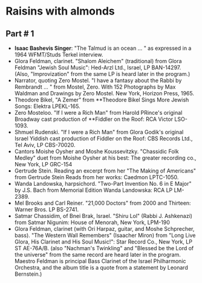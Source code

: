 # Raisins with almonds
## Part # 1
- **Isaac Bashevis Singer**: "The Talmud is an ocean … " as expressed in a 1964 WFMT/Studs Terkel interview.
- Glora Feldman, clarinet. "Shalom Aleichem" (traditional) from Glora Feldman "Jewish Soul Music": Hed-Arzl Ltd., Israel, LP BAN-14297. (Also, "Improvization" from the same LP is heard later in the program.)
- Narrator, quoting Zero Mostel. "I have a fantasy about the Rabbi by Rembrandt … " from Mostel, Zero. With 152 Photographs by Max Waldman and Drawings by Zero Mostel. New York, Horizon Press, 1965.
- Theodore Bikel, "A Zemer" from **Theodore Bikel Sings More Jewish Songs: Elektra LPEKL-165.
- Zero Mosteloo. "If I were a Rich Man" from Harold PRince's original Broadway cast production of **Fiddler on the Roof: RCA Victor LSO-1093.
- Shmuel Rudenski. "If I were a Rich Man" from Glora Godik's original Israel Yiddish cast production of Fiddler on the Roof: CBS Records Ltd., Tel Aviv, LP CBS-70020.
- Cantors Moishe Oysher and Moshe Koussevitzky. "Chassidic Folk Medley" duet from Moishe Oysher at his best: The greater recording co., New York, LP GRC-154
- Gertrude Stein. Reading an excerpt from her "The Making of Americans" from Gertrude Stein Reads from her works: Caedmon LPTC-1050.
-  Wanda Landowska, harpsichord. "Two-Part Invention No. 6 in E Major" by J.S. Bach from Memorial Edition Wanda Landowska: RCA LP LM-2389.
- Mel Brooks and Carl Reiner. "21,000 Doctors" from 2000 and Thirteen: Warner Bros. LP BS-2741.
- Satmar Chassidim, of Bnei Brak, Israel. "Shiru Lol" (Rabbi J. Ashkenazi) from Satmar Nigunim: House of Menorah, New York, LPM-190
- Glora Feldman, clarinet (with Ori Harpaz, guitar, and Moshe Schprecher, bass). "The Western Wall Remembers" (Isaacher Miron) from "Long Live Glora, His Clarinet and His Soul Music!": Star Record Co., New York, LP ST AE-76A/B. (also "Nachman's Twinkling" and "Blessed be the Lord of the universe" from the same record are heard later in the program. Maestro Feldman is principal Bass Clarinet of the Israel Philharmonic Orchestra, and the album title is a quote from a statement by Leonard Bernstein.)